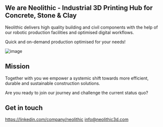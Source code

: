 ## We are Neolithic - Industrial 3D Printing Hub for Concrete, Stone & Clay

Neolithic delivers high quality building and civil components with the help of our robotic production facilities and optimised digital workflows. 

Quick and on-demand production optimised for your needs!


![image](https://user-images.githubusercontent.com/83062781/222815823-969d3aba-9117-4288-86ef-6880ea24b2d8.png)


## Mission
Together with you we empower a systemic shift towards more efficient, durable and sustainable construction solutions.

Are you ready to join our journey and challenge the current status quo?

## Get in touch

https://linkedin.com/company/neolithic
info@neolithic3d.com

<!--

**Here are some ideas to get you started:**

🙋‍♀️ A short introduction - what is your organization all about?
🌈 Contribution guidelines - how can the community get involved?
👩‍💻 Useful resources - where can the community find your docs? Is there anything else the community should know?
🍿 Fun facts - what does your team eat for breakfast?
🧙 Remember, you can do mighty things with the power of [Markdown](https://docs.github.com/github/writing-on-github/getting-started-with-writing-and-formatting-on-github/basic-writing-and-formatting-syntax)
-->
